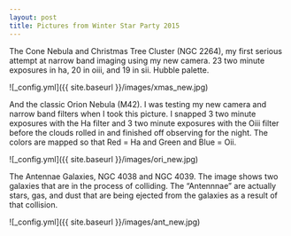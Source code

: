 ```yaml
---
layout: post
title: Pictures from Winter Star Party 2015
---
```


The Cone Nebula and Christmas Tree Cluster (NGC 2264), my first serious 
attempt at narrow band imaging using my new camera. 23 two minute exposures 
in ha, 20 in oiii, and 19 in sii. Hubble palette.

![_config.yml]({{ site.baseurl }}/images/xmas_new.jpg)

And the classic Orion Nebula (M42).  I was testing my new camera and narrow 
band filters when I took this picture.  I snapped 3 two minute exposures 
with the Ha filter and 3 two minute exposures with the Oiii filter before 
the clouds rolled in and finished off observing for the night.  The colors 
are mapped so that Red = Ha and Green and Blue = Oii.

![_config.yml]({{ site.baseurl }}/images/ori_new.jpg)

The Antennae Galaxies, NGC 4038 and NGC 4039. The image shows two galaxies 
that are in the process of colliding.  The “Antennnae” are actually stars, 
gas, and dust that are being ejected from the galaxies as a result of that 
collision.

![_config.yml]({{ site.baseurl }}/images/ant_new.jpg)



